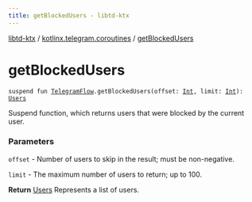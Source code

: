 ```yaml
---
title: getBlockedUsers - libtd-ktx
---
```


[libtd-ktx](../index.html) / [kotlinx.telegram.coroutines](index.html) / [getBlockedUsers](./get-blocked-users.html)

# getBlockedUsers

`suspend fun `[`TelegramFlow`](../kotlinx.telegram.core/-telegram-flow/index.html)`.getBlockedUsers(offset: `[`Int`](https://kotlinlang.org/api/latest/jvm/stdlib/kotlin/-int/index.html)`, limit: `[`Int`](https://kotlinlang.org/api/latest/jvm/stdlib/kotlin/-int/index.html)`): `[`Users`](https://tdlibx.github.io/td/docs/org/drinkless/td/libcore/telegram/TdApi.Users.html)

Suspend function, which returns users that were blocked by the current user.

### Parameters

`offset` - Number of users to skip in the result; must be non-negative.

`limit` - The maximum number of users to return; up to 100.

**Return**
[Users](https://tdlibx.github.io/td/docs/org/drinkless/td/libcore/telegram/TdApi.Users.html) Represents a list of users.

